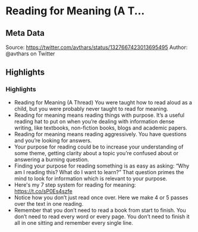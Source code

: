 # Reading for Meaning (A T...

## Meta Data

Source:  https://twitter.com/avthars/status/1327667423013695495 
Author: @avthars on Twitter

## Highlights

### Highlights

- Reading for Meaning (A Thread)
  You were taught how to read aloud as a child, but you were probably never taught to read for meaning.
- Reading for meaning means reading things with purpose. 
  It’s a useful reading hat to put on when you’re dealing with information dense writing, like textbooks, non-fiction books, blogs and academic papers.
- Reading for meaning means reading aggressively. 
  You have questions and you’re looking for answers.
- Your purpose for reading could be to increase your understanding of some theme, getting clarity about a topic you’re confused about or answering a burning question.
- Finding your purpose for reading something is as easy as asking:
  “Why am I reading this? What do I want to learn?”
  That question primes the mind to look for information which is relevant to your purpose.
- Here's my 7 step system for reading for meaning: https://t.co/sP0Es4szfe
- Notice how you don’t just read once over. Here we make 4 or 5 passes over the text in one reading.
- Remember that you don’t need to read a book from start to finish. 
  You don’t need to read every word or every page. 
  You don’t need to finish it all in one sitting and remember every single line.
